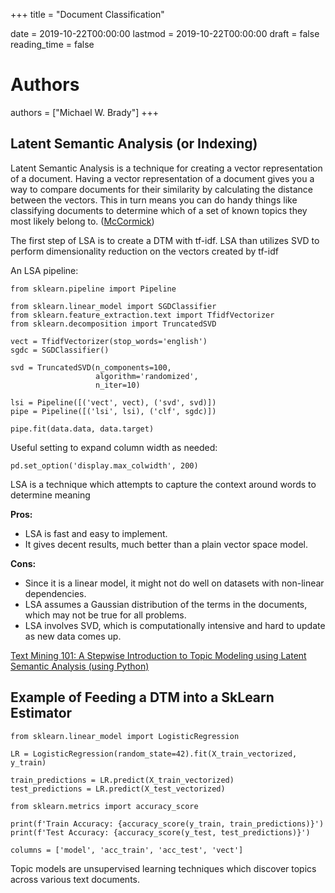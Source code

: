 +++
title = "Document Classification"

date = 2019-10-22T00:00:00
lastmod = 2019-10-22T00:00:00
draft = false
reading_time = false

# Authors
authors = ["Michael W. Brady"]
+++
## Latent Semantic Analysis (or Indexing)

Latent Semantic Analysis is a technique for creating a vector representation of a document. Having a vector representation of a document gives you a way to compare documents for their similarity by calculating the distance between the vectors. This in turn means you can do handy things like classifying documents to determine which of a set of known topics they most likely belong to. ([McCormick](https://mccormickml.com/2016/03/25/lsa-for-text-classification-tutorial/))

The first step of LSA is to create a DTM with tf-idf. LSA than utilizes SVD to perform dimensionality reduction on the vectors created by tf-idf

An LSA pipeline:

    from sklearn.pipeline import Pipeline
    
    from sklearn.linear_model import SGDClassifier
    from sklearn.feature_extraction.text import TfidfVectorizer
    from sklearn.decomposition import TruncatedSVD
    
    vect = TfidfVectorizer(stop_words='english')
    sgdc = SGDClassifier()
    
    svd = TruncatedSVD(n_components=100, 
                       algorithm='randomized',
                       n_iter=10)
    
    lsi = Pipeline([('vect', vect), ('svd', svd)])
    pipe = Pipeline([('lsi', lsi), ('clf', sgdc)])
    
    pipe.fit(data.data, data.target)

Useful setting to expand column width as needed:

    pd.set_option('display.max_colwidth', 200)

LSA is a technique which attempts to capture the context around words to determine meaning

**Pros:**

- LSA is fast and easy to implement.
- It gives decent results, much better than a plain vector space model.

**Cons:**

- Since it is a linear model, it might not do well on datasets with non-linear dependencies.
- LSA assumes a Gaussian distribution of the terms in the documents, which may not be true for all problems.
- LSA involves SVD, which is computationally intensive and hard to update as new data comes up.

[Text Mining 101: A Stepwise Introduction to Topic Modeling using Latent Semantic Analysis (using Python)](https://www.analyticsvidhya.com/blog/2018/10/stepwise-guide-topic-modeling-latent-semantic-analysis/)

## Example of Feeding a DTM into a SkLearn Estimator

    from sklearn.linear_model import LogisticRegression
    
    LR = LogisticRegression(random_state=42).fit(X_train_vectorized, y_train)
    
    train_predictions = LR.predict(X_train_vectorized)
    test_predictions = LR.predict(X_test_vectorized)
    
    from sklearn.metrics import accuracy_score
    
    print(f'Train Accuracy: {accuracy_score(y_train, train_predictions)}')
    print(f'Test Accuracy: {accuracy_score(y_test, test_predictions)}')
    
    columns = ['model', 'acc_train', 'acc_test', 'vect']

Topic models are unsupervised learning techniques which discover topics across various text documents.